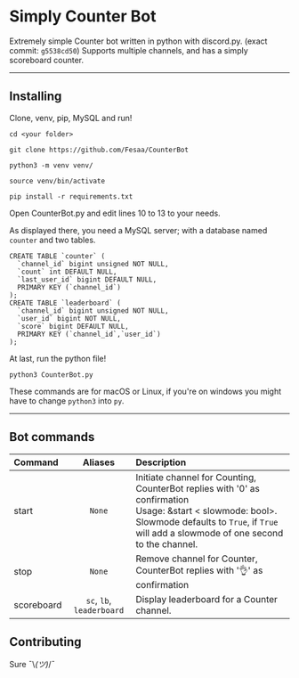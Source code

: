 # Simply Counter Bot
Extremely simple Counter bot written in python with discord.py. (exact commit: `g5538cd50`)
Supports multiple channels, and has a simply scoreboard counter. 
___
## Installing
Clone, venv, pip, MySQL and run!
```
cd <your folder>

git clone https://github.com/Fesaa/CounterBot

python3 -m venv venv/

source venv/bin/activate

pip install -r requirements.txt
```
Open CounterBot.py and edit lines 10 to 13 to your needs.

As displayed there, you need a MySQL server; with a database named `counter` and two tables.
```
CREATE TABLE `counter` (
  `channel_id` bigint unsigned NOT NULL,
  `count` int DEFAULT NULL,
  `last_user_id` bigint DEFAULT NULL,
  PRIMARY KEY (`channel_id`)
);
CREATE TABLE `leaderboard` (
  `channel_id` bigint unsigned NOT NULL,
  `user_id` bigint NOT NULL,
  `score` bigint DEFAULT NULL,
  PRIMARY KEY (`channel_id`,`user_id`)
);
```
At last, run the python file!
```
python3 CounterBot.py
```
These commands are for macOS or Linux, if you're on windows you might have to change `python3` into `py`.
___

## Bot commands

| Command |  Aliases | Description |
| :--- | :---: | :--- |
| start | `None` | Initiate channel for Counting, CounterBot replies with '0' as confirmation <br /> Usage: &start \< slowmode: bool\>. Slowmode defaults to `True`, if `True` will add a slowmode of one second to the channel.  |
| stop | `None` | Remove channel for Counter, CounterBot replies with '👌' as confirmation |
| scoreboard | `sc`, `lb`, `leaderboard` | Display leaderboard for a Counter channel. |

## Contributing
Sure ¯\\_(ツ)_/¯
